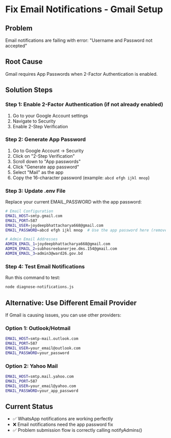 # Fix Email Notifications - Gmail Setup

## Problem
Email notifications are failing with error: "Username and Password not accepted"

## Root Cause
Gmail requires App Passwords when 2-Factor Authentication is enabled.

## Solution Steps

### Step 1: Enable 2-Factor Authentication (if not already enabled)
1. Go to your Google Account settings
2. Navigate to Security
3. Enable 2-Step Verification

### Step 2: Generate App Password
1. Go to Google Account → Security
2. Click on "2-Step Verification"
3. Scroll down to "App passwords"
4. Click "Generate app password"
5. Select "Mail" as the app
6. Copy the 16-character password (example: `abcd efgh ijkl mnop`)

### Step 3: Update .env File
Replace your current EMAIL_PASSWORD with the app password:

```bash
# Email Configuration
EMAIL_HOST=smtp.gmail.com
EMAIL_PORT=587
EMAIL_USER=joydeepbhattacharya668@gmail.com
EMAIL_PASSWORD=abcd efgh ijkl mnop  # Use the app password here (remove spaces)

# Admin Email Addresses
ADMIN_EMAIL_1=joydeepbhattacharya668@gmail.com
ADMIN_EMAIL_2=subhosreebanerjee.dms.154@gmail.com
ADMIN_EMAIL_3=admin3@ward26.gov.bd
```

### Step 4: Test Email Notifications
Run this command to test:
```bash
node diagnose-notifications.js
```

## Alternative: Use Different Email Provider

If Gmail is causing issues, you can use other providers:

### Option 1: Outlook/Hotmail
```bash
EMAIL_HOST=smtp-mail.outlook.com
EMAIL_PORT=587
EMAIL_USER=your_email@outlook.com
EMAIL_PASSWORD=your_password
```

### Option 2: Yahoo Mail
```bash
EMAIL_HOST=smtp.mail.yahoo.com
EMAIL_PORT=587
EMAIL_USER=your_email@yahoo.com
EMAIL_PASSWORD=your_app_password
```

## Current Status
- ✅ WhatsApp notifications are working perfectly
- ❌ Email notifications need the app password fix
- ✅ Problem submission flow is correctly calling notifyAdmins()

